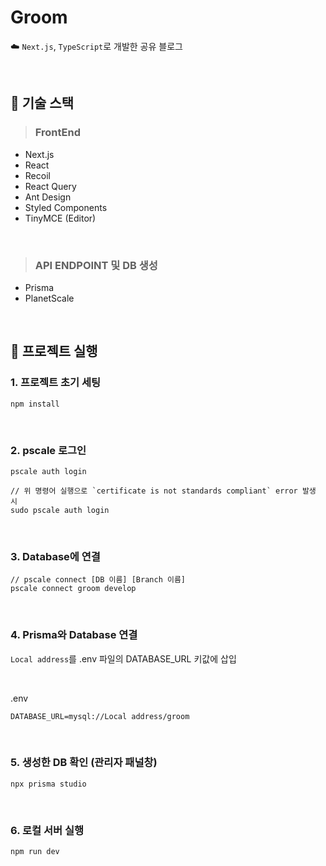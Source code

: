 # Groom
☁️ `Next.js`, `TypeScript`로 개발한 공유 블로그

</br>

## 🌳 기술 스택

> ### FrontEnd
* Next.js
* React
* Recoil
* React Query
* Ant Design
* Styled Components
* TinyMCE (Editor)

<br />

> ### API ENDPOINT 및 DB 생성
* Prisma
* PlanetScale

</br>

## 🚀 프로젝트 실행
### 1. 프로젝트 초기 세팅
```
npm install
```

</br>

### 2. pscale 로그인
```
pscale auth login

// 위 명령어 실행으로 `certificate is not standards compliant` error 발생 시
sudo pscale auth login
```

</br>

### 3. Database에 연결
```
// pscale connect [DB 이름] [Branch 이름]
pscale connect groom develop
```

</br>

### 4. Prisma와 Database 연결
`Local address`를 .env 파일의 DATABASE_URL 키값에 삽입

</br>

.env
```
DATABASE_URL=mysql://Local address/groom
```

</br>

### 5. 생성한 DB 확인 (관리자 패널창)
```
npx prisma studio
```

</br>

### 6. 로컬 서버 실행
```
npm run dev
```

</br>
